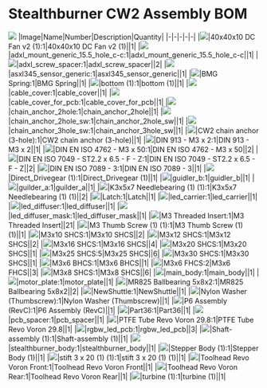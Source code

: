 # Stealthburner CW2 Assembly BOM
![](images/Stealthburner%20CW2%20Assembly.png)
|Image|Name|Number|Description|Quantity|
|-|-|-|-|-|
|![](images/40x40x10%20DC%20Fan%20v2%20%281%29.png)|40x40x10 DC Fan v2 (1):1|40x40x10 DC Fan v2 (1)||1|
|![](images/adxl_mount_generic_15.5_hole_c-c.png)|adxl_mount_generic_15.5_hole_c-c:1|adxl_mount_generic_15.5_hole_c-c||1|
|![](images/adxl_screw_spacer.png)|adxl_screw_spacer:1|adxl_screw_spacer||2|
|![](images/asxl345_sensor_generic.png)|asxl345_sensor_generic:1|asxl345_sensor_generic||1|
|![](images/BMG%20Spring.png)|BMG Spring:1|BMG Spring||1|
|![](images/bottom%20%281%29.png)|bottom (1):1|bottom (1)||1|
|![](images/cable_cover.png)|cable_cover:1|cable_cover||1|
|![](images/cable_cover_for_pcb.png)|cable_cover_for_pcb:1|cable_cover_for_pcb||1|
|![](images/chain_anchor_2hole.png)|chain_anchor_2hole:1|chain_anchor_2hole||1|
|![](images/chain_anchor_2hole_sw.png)|chain_anchor_2hole_sw:1|chain_anchor_2hole_sw||1|
|![](images/chain_anchor_3hole_sw.png)|chain_anchor_3hole_sw:1|chain_anchor_3hole_sw||1|
|![](images/CW2%20chain%20anchor%20%283-hole%29.png)|CW2 chain anchor (3-hole):1|CW2 chain anchor (3-hole)||1|
|![](images/DIN%20913%20-%20M3%20x%202.png)|DIN 913 - M3 x 2:1|DIN 913 - M3 x 2||1|
|![](images/DIN%20EN%20ISO%204762%20-%20M3%20x%2050.png)|DIN EN ISO 4762 - M3 x 50:1|DIN EN ISO 4762 - M3 x 50||2|
|![](images/DIN%20EN%20ISO%207049%20-%20ST2.2%20x%206.5%20-%20F%20-%20Z.png)|DIN EN ISO 7049 - ST2.2 x 6.5 - F - Z:1|DIN EN ISO 7049 - ST2.2 x 6.5 - F - Z||2|
|![](images/DIN%20EN%20ISO%207089%20-%20%203.png)|DIN EN ISO 7089 -  3:1|DIN EN ISO 7089 -  3||1|
|![](images/Direct_Drivegear%20%281%29.png)|Direct_Drivegear (1):1|Direct_Drivegear (1)||1|
|![](images/guidler_b.png)|guidler_b:1|guidler_b||1|
|![](images/guilder_a.png)|guilder_a:1|guilder_a||1|
|![](images/K3x5x7%20Needlebearing%20%281%29%20%281%29.png)|K3x5x7 Needlebearing (1) (1):1|K3x5x7 Needlebearing (1) (1)||2|
|![](images/Latch.png)|Latch:1|Latch||1|
|![](images/led_carrier.png)|led_carrier:1|led_carrier||1|
|![](images/led_diffuser.png)|led_diffuser:1|led_diffuser||1|
|![](images/led_diffuser_mask.png)|led_diffuser_mask:1|led_diffuser_mask||1|
|![](images/M3%20Threaded%20Insert.png)|M3 Threaded Insert:1|M3 Threaded Insert||21|
|![](images/M3%20Thumb%20Screw%20%281%29%20%281%29.png)|M3 Thumb Screw (1) (1):1|M3 Thumb Screw (1) (1)||1|
|![](images/M3x10%20SHCS.png)|M3x10 SHCS:1|M3x10 SHCS||2|
|![](images/M3x12%20SHCS.png)|M3x12 SHCS:1|M3x12 SHCS||2|
|![](images/M3x16%20SHCS.png)|M3x16 SHCS:1|M3x16 SHCS||4|
|![](images/M3x20%20SHCS.png)|M3x20 SHCS:1|M3x20 SHCS||1|
|![](images/M3x25%20SHCS.png)|M3x25 SHCS:5|M3x25 SHCS||6|
|![](images/M3x30%20SHCS.png)|M3x30 SHCS:1|M3x30 SHCS||1|
|![](images/M3x6%20BHCS.png)|M3x6 BHCS:1|M3x6 BHCS||1|
|![](images/M3x6%20FHCS.png)|M3x6 FHCS:2|M3x6 FHCS||3|
|![](images/M3x8%20SHCS.png)|M3x8 SHCS:1|M3x8 SHCS||6|
|![](images/main_body.png)|main_body:1|main_body||1|
|![](images/motor_plate.png)|motor_plate:1|motor_plate||1|
|![](images/MR825%20Ballbearing%205x8x2.png)|MR825 Ballbearing 5x8x2:1|MR825 Ballbearing 5x8x2||2|
|![](images/NewShuttle.png)|NewShuttle:1|NewShuttle||1|
|![](images/Nylon%20Washer%20%28Thumbscrew%29.png)|Nylon Washer (Thumbscrew):1|Nylon Washer (Thumbscrew)||1|
|![](images/P6%20Assembly%20%28RevC%29.png)|P6 Assembly (RevC):1|P6 Assembly (RevC)||1|
|![](images/Part36.png)|Part36:1|Part36||1|
|![](images/pcb_spacer.png)|pcb_spacer:1|pcb_spacer||1|
|![](images/PTFE%20Tube%20Revo%20Voron%2029.8.png)|PTFE Tube Revo Voron 29.8:1|PTFE Tube Revo Voron 29.8||1|
|![](images/rgbw_led_pcb.png)|rgbw_led_pcb:1|rgbw_led_pcb||3|
|![](images/Shaft-assembly%20%281%29.png)|Shaft-assembly (1):1|Shaft-assembly (1)||1|
|![](images/stealthburner_body.png)|stealthburner_body:1|stealthburner_body||1|
|![](images/Stepper%20Body%20%281%29.png)|Stepper Body (1):1|Stepper Body (1)||1|
|![](images/stift%203%20x%2020%20%281%29%20%281%29.png)|stift 3 x 20 (1) (1):1|stift 3 x 20 (1) (1)||1|
|![](images/Toolhead%20Revo%20Voron%20Front.png)|Toolhead Revo Voron Front:1|Toolhead Revo Voron Front||1|
|![](images/Toolhead%20Revo%20Voron%20Rear.png)|Toolhead Revo Voron Rear:1|Toolhead Revo Voron Rear||1|
|![](images/turbine%20%281%29.png)|turbine (1):1|turbine (1)||1|